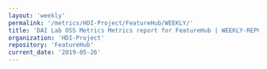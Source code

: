 ```yaml
---
layout: 'weekly'
permalink: '/metrics/HDI-Project/FeatureHub/WEEKLY/'
title: 'DAI Lab OSS Metrics Metrics report for FeatureHub | WEEKLY-REPORT-2019-05-26'
organization: 'HDI-Project'
repository: 'FeatureHub'
current_date: '2019-05-26'
---
```

